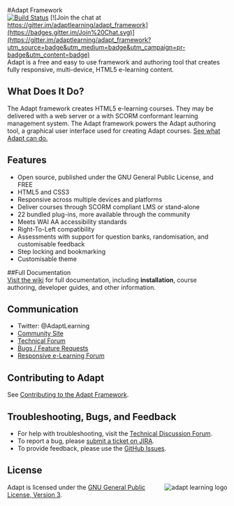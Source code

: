 

#Adapt Framework  
[![Build Status](https://secure.travis-ci.org/adaptlearning/adapt_framework.png)](http://travis-ci.org/adaptlearning/adapt_framework)  [![Join the chat at https://gitter.im/adaptlearning/adapt_framework](https://badges.gitter.im/Join%20Chat.svg)](https://gitter.im/adaptlearning/adapt_framework?utm_source=badge&utm_medium=badge&utm_campaign=pr-badge&utm_content=badge)  
Adapt is a free and easy to use framework and authoring tool that creates fully responsive, multi-device, HTML5 e-learning content.

## What Does It Do?  
The Adapt framework creates HTML5 e-learning courses. They may be delivered with a web server or a with SCORM conformant learning management system. The Adapt framework powers the Adapt authoring tool, a graphical user interface used for creating Adapt courses. [See what Adapt can do.](https://community.adaptlearning.org/demo/index.html)

## Features  
+ Open source, published under the GNU General Public License, and FREE
+ HTML5 and CSS3
+ Responsive across multiple devices and platforms
+ Deliver courses through SCORM compliant LMS or stand-alone  
+ 22 bundled plug-ins, more available through the community    
+ Meets WAI AA accessibility standards
+ Right-To-Left compatibility
+ Assessments with support for question banks, randomisation, and customisable feedback  
+ Step locking and bookmarking  
+ Customisable theme

##Full Documentation  
[Visit the wiki](https://github.com/adaptlearning/adapt_framework/wiki) for full documentation, including **installation**, course authoring, developer guides, and other information.  

## Communication  
+ Twitter: @AdaptLearning  
+ [Community Site](https://community.adaptlearning.org/)  
+ [Technical Forum](https://community.adaptlearning.org/mod/forum/view.php?id=4) 
+ [Bugs / Feature Requests](https://adaptlearning.atlassian.net/secure/CreateIssueDetails!init.jspa?pid=10100&issuetype=1&priority=6&components=10201)  
+ [Responsive e-Learning Forum](https://community.adaptlearning.org/mod/forum/view.php?id=56)  

## Contributing to Adapt  

See [Contributing to the Adapt Framework](https://github.com/adaptlearning/adapt_framework/wiki/Contributing-to-the-Adapt-Framework).


## Troubleshooting, Bugs, and Feedback  
+ For help with troubleshooting, visit the [Technical Discussion Forum](https://community.adaptlearning.org/mod/forum/view.php?id=4).
+ To report a bug, please [submit a ticket on JIRA](https://adaptlearning.atlassian.net/secure/CreateIssueDetails!init.jspa?pid=10100&issuetype=1&priority=6&components=10201).
+ To provide feedback, please use the [GitHub Issues](https://github.com/adaptlearning/adapt_framework/issues).

## License   
<a href="https://community.adaptlearning.org/" target="_blank"><img src="https://github.com/adaptlearning/documentation/blob/master/04_wiki_assets/plug-ins/images/adapt-logo-mrgn-lft.jpg" alt="adapt learning logo" align="right"></a>  Adapt is licensed under the [GNU General Public License, Version 3](https://github.com/adaptlearning/adapt_framework/blob/master/LICENSE).
